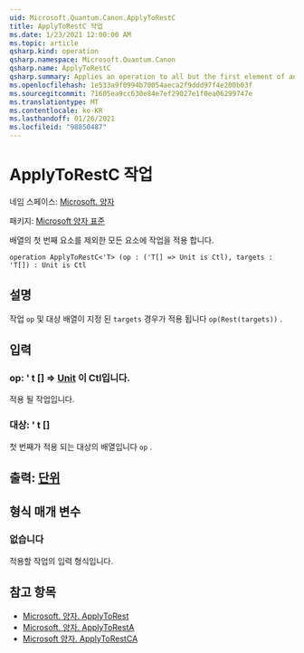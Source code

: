 ```yaml
---
uid: Microsoft.Quantum.Canon.ApplyToRestC
title: ApplyToRestC 작업
ms.date: 1/23/2021 12:00:00 AM
ms.topic: article
qsharp.kind: operation
qsharp.namespace: Microsoft.Quantum.Canon
qsharp.name: ApplyToRestC
qsharp.summary: Applies an operation to all but the first element of an array.
ms.openlocfilehash: 1e533a9f0994b70054aeca2f9ddd97f4e200b03f
ms.sourcegitcommit: 71605ea9cc630e84e7ef29027e1f0ea06299747e
ms.translationtype: MT
ms.contentlocale: ko-KR
ms.lasthandoff: 01/26/2021
ms.locfileid: "98850487"
---
```

# <a name="applytorestc-operation"></a>ApplyToRestC 작업

네임 스페이스: [Microsoft. 양자](xref:Microsoft.Quantum.Canon)

패키지: [Microsoft 양자 표준](https://nuget.org/packages/Microsoft.Quantum.Standard)


배열의 첫 번째 요소를 제외한 모든 요소에 작업을 적용 합니다.

```qsharp
operation ApplyToRestC<'T> (op : ('T[] => Unit is Ctl), targets : 'T[]) : Unit is Ctl
```


## <a name="description"></a>설명

작업 `op` 및 대상 배열이 지정 된 `targets` 경우가 적용 됩니다 `op(Rest(targets))` .

## <a name="input"></a>입력

### <a name="op--t--unit--is-ctl"></a>op: ' t [] => [Unit](xref:microsoft.quantum.lang-ref.unit)  이 Ctl입니다.

적용 될 작업입니다.


### <a name="targets--t"></a>대상: ' t []

첫 번째가 적용 되는 대상의 배열입니다 `op` .



## <a name="output--unit"></a>출력: [단위](xref:microsoft.quantum.lang-ref.unit)



## <a name="type-parameters"></a>형식 매개 변수

### <a name="t"></a>없습니다

적용할 작업의 입력 형식입니다.

## <a name="see-also"></a>참고 항목

- [Microsoft. 양자. ApplyToRest](xref:Microsoft.Quantum.Canon.ApplyToRest)
- [Microsoft. 양자. ApplyToRestA](xref:Microsoft.Quantum.Canon.ApplyToRestA)
- [Microsoft 양자. ApplyToRestCA](xref:Microsoft.Quantum.Canon.ApplyToRestCA)